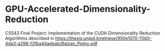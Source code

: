 # GPU-Accelerated-Dimensionality-Reduction
CS543 Final Project: Implementation of the CUDA Dimensionality Reduction Algorithms described in https://thesis.unipd.it/retrieve/950e1070-70b5-4da3-a298-f2fba44aebab/Balzan_Pietro.pdf
